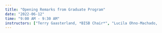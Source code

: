 ```yaml
---
title: "Opening Remarks from Graduate Program"
date: "2022-06-12"
time: "9:00 AM - 9:30 AM"
instructors: ["Terry Gaasterland, *BISB Chair*", "Lucila Ohno-Machado, *BMI Chair*"]
---
```



